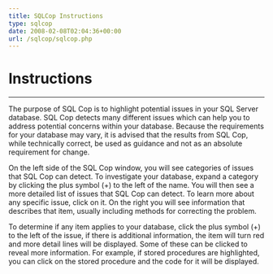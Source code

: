 ```yaml
---
title: SQLCop Instructions
type: sqlcop
date: 2008-02-08T02:04:36+00:00
url: /sqlcop/sqlcop.php
---
```


# Instructions

----

The purpose of SQL Cop is to highlight potential issues in your SQL Server database. SQL Cop detects many different issues which can help you to address potential concerns within your database. Because the requirements for your database may vary, it is advised that the results from SQL Cop, while technically correct, be used as guidance and not as an absolute requirement for change. 

On the left side of the SQL Cop window, you will see categories of	issues that SQL Cop can detect. To investigate your database, expand a category by clicking the plus symbol (+) to the left of the name. You will then see a more detailed list of issues that SQL Cop can detect. To learn more about any specific issue, click on it. On the right you will see information that describes that item, usually including methods for correcting the problem.

To determine if any item applies to your database, click the plus symbol (+) to the left of the issue, if there is additional information, the 
item will turn red and more detail lines will be displayed. Some of these can be clicked to reveal more information. For example, if stored procedures are highlighted, you can click on the stored procedure and the code for it will be displayed.
